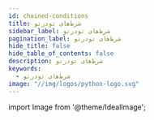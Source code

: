 ```yaml
---
id: chained-conditions
title: شرط‌های تودرتو
sidebar_label: شرط‌های تودرتو
pagination_label: شرط‌های تودرتو
hide_title: false
hide_table_of_contents: false
description: شرط‌های تودرتو
keywords:
  - شرط‌های تودرتو
image: "//img/logos/python-logo.svg"
---
```


import Image from '@theme/IdealImage';
